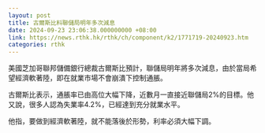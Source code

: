 ```yaml
---
layout: post
title: 古爾斯比料聯儲局明年多次減息
date: 2024-09-23 23:06:38.000000000 +08:00
link: https://news.rthk.hk/rthk/ch/component/k2/1771719-20240923.htm
categories: rthk
---
```


美國芝加哥聯邦儲備銀行總裁古爾斯比預計，聯儲局明年將多次減息，由於當局希望經濟軟著陸，即在就業市場不會崩潰下控制通脹。

古爾斯比表示，通脹率已由高位大幅下降，近數月一直接近聯儲局2%的目標。他又說，很多人認為失業率4.2%，已經達到充分就業水平。

他指，要做到經濟軟著陸，就不能落後於形勢，利率必須大幅下調。
